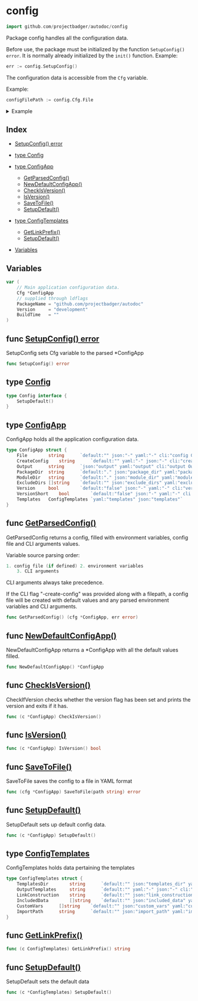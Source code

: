 
# config

```go
import github.com/projectbadger/autodoc/config
```

Package config handles all the configuration data.

Before use, the package must be initialized by the function `SetupConfig() error`. It is normally already initialized by the `init()` function.
Example:

```go
err := config.SetupConfig()
```
The configuration data is accessible from the `Cfg` variable.

Example:

```go
configFilePath := config.Cfg.File
```


<details>
<summary>Example</summary>
<p>

```go
{

	fmt.Println(config.Cfg.PackageDir)

}
```
</p></details>

## Index

- [SetupConfig() error](#func-setupconfig-error)

- [type Config](#type-config)
- [type ConfigApp](#type-configapp)
  - [GetParsedConfig()](#func-getparsedconfig)
  - [NewDefaultConfigApp()](#func-newdefaultconfigapp)
  - [CheckIsVersion()](#func-checkisversion)
  - [IsVersion()](#func-isversion)
  - [SaveToFile()](#func-savetofile)
  - [SetupDefault()](#func-setupdefault)
- [type ConfigTemplates](#type-configtemplates)
  - [GetLinkPrefix()](#func-getlinkprefix)
  - [SetupDefault()](#func-setupdefault)
- [Variables](#variables)

## Variables
```go
var (
	// Main application configuration data.
	Cfg	*ConfigApp
	// supplied through ldflags
	PackageName	= "github.com/projectbadger/autodoc"
	Version		= "development"
	BuildTime	= ""
)

```

## func [SetupConfig() error](<config.go#L70>)
SetupConfig sets Cfg variable to the parsed *ConfigApp

```go
func SetupConfig() error
```


## type [Config](<config.go#L19>)
```go
type Config interface {
	SetupDefault()
}
```

## type [ConfigApp](<configApp.go#L11>)
ConfigApp holds all the application configuration data.
```go
type ConfigApp struct {
	File		string		`default:"" json:"-" yaml:"-" cli:"config Config file path\n     "`
	CreateConfig	string		`default:"" yaml:"-" json:"-" cli:"create-config Create a named default config file with cli parameters and environment variables.\n   "`
	Output		string		`json:"output" yaml:"output" cli:"output Output the generated documentation to file\n    "`
	PackageDir	string		`default:"." json:"package_dir" yaml:"package_dir" cli:"package Package directory filepath.\nThe contents of this directory will be parsed as a Go package\n      "`
	ModuleDir	string		`default:"." json:"module_dir" yaml:"module_dir" cli:"module Module directory filepath.\nThe contents of this directory will be parsed as a Go module\n      "`
	ExcludeDirs	[]string	`default:"" json:"exclude_dirs" yaml:"exclude_dirs" cli:"exclude Exclude directories from the package search.\nDefault:\n  node_nodules;.git\n      "`
	Version		bool		`default:"false" json:"-" yaml:"-" cli:"version Print version"`
	VersionShort	bool		`default:"false" json:"-" yaml:"-" cli:"v Print version"`
	Templates	ConfigTemplates	`yaml:"templates" json:"templates"`
}
```

## func [GetParsedConfig()](<config.go#L46>)
GetParsedConfig returns a config, filled with
environment variables, config file and CLI arguments
values.

Variable source parsing order:
```go
1. config file (if defined)	2. environment variables
	3. CLI arguments

```
CLI arguments always take precedence.

If the CLI flag "-create-config" was provided along with
a filepath, a config file will be created with default
values and any parsed environment variables and CLI
arguments.

```go
func GetParsedConfig() (cfg *ConfigApp, err error)
```
## func [NewDefaultConfigApp()](<config.go#L25>)
NewDefaultConfigApp returns a *ConfigApp with all the
default values filled.

```go
func NewDefaultConfigApp() *ConfigApp
```

## func [CheckIsVersion()](<configApp.go#L29>)
CheckIfVersion checks whether the version flag has been
set and prints the version and exits if it has.

```go
func (c *ConfigApp) CheckIsVersion()
```
## func [IsVersion()](<configApp.go#L23>)
```go
func (c *ConfigApp) IsVersion() bool
```
## func [SaveToFile()](<configApp.go#L39>)
SaveToFile saves the config to a file in YAML format

```go
func (cfg *ConfigApp) SaveToFile(path string) error
```
## func [SetupDefault()](<configApp.go#L51>)
SetupDefault sets up default config data.

```go
func (c *ConfigApp) SetupDefault()
```

## type [ConfigTemplates](<configTemplates.go#L4>)
ConfigTemplates holds data pertaining the templates
```go
type ConfigTemplates struct {
	TemplatesDir		string		`default:"" json:"templates_dir" yaml:"templates_dir" cli:"templates Templates directory filepath.\nThe templates within must have same names as the original ones:\n vars.md, constants.md, example.md, functionDefinition.md, functionHeading.md, function.md, type.md, index.md, subpackages.md overview.md, package.md, doc.md, mod.md\nDefault templates will be used instead the missing ones.\n      "`
	OutputTemplates		string		`default:"" yaml:"-" json:"-" cli:"output-templates Output template files to the provided directory path.\nIf empty, current working directory will be used.\n   "`
	LinkConstruction	string		`default:"" json:"link_construction" yaml:"link_construction" cli:"link-construction Links construction\n  Options: [ direct | github | gitlab | gitea ]\n      "`
	IncludedData		[]string	`default:"" json:"included_data" yaml:"included_data" cli:"included-data Data to be included in the rendered doc.\n  Options:\n    name,doc,examples,variables,constants,functions,function_examples,types,type_examples,type_functions,type_methods,index\n      " separator:","`
	CustomVars		[]string	`default:"" json:"custom_vars" yaml:"custom_vars" cli:"custom-vars Custom data to be included in the template overrides\n  Example:\n    -custom-vars var1=value1,var2=value2\n      " separator:","`
	ImportPath		string		`default:"" json:"import_path" yaml:"import_path" cli:"import-path Package import path. Will be parsed as a git server repository URL for links in the documentation.\n      "`
}
```

## func [GetLinkPrefix()](<configTemplates.go#L33>)
```go
func (c ConfigTemplates) GetLinkPrefix() string
```
## func [SetupDefault()](<configTemplates.go#L14>)
SetupDefault sets the default data

```go
func (c *ConfigTemplates) SetupDefault()
```

